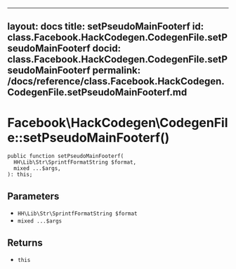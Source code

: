 
***

layout: docs
title: setPseudoMainFooterf
id: class.Facebook.HackCodegen.CodegenFile.setPseudoMainFooterf
docid: class.Facebook.HackCodegen.CodegenFile.setPseudoMainFooterf
permalink: /docs/reference/class.Facebook.HackCodegen.CodegenFile.setPseudoMainFooterf.md
---







# Facebook\\HackCodegen\\CodegenFile::setPseudoMainFooterf()




``` Hack
public function setPseudoMainFooterf(
  HH\Lib\Str\SprintfFormatString $format,
  mixed ...$args,
): this;
```




## Parameters




- ` HH\Lib\Str\SprintfFormatString $format `
- ` mixed ...$args `




## Returns




+ ` this `